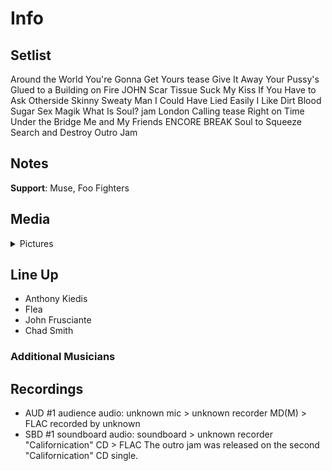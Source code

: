 # Info

## Setlist

Around the World
You're Gonna Get Yours tease
Give It Away
Your Pussy's Glued to a Building on Fire JOHN
Scar Tissue
Suck My Kiss
If You Have to Ask
Otherside
Skinny Sweaty Man
I Could Have Lied
Easily
I Like Dirt
Blood Sugar Sex Magik
What Is Soul? jam
London Calling tease
Right on Time
Under the Bridge
Me and My Friends
ENCORE BREAK
Soul to Squeeze
Search and Destroy
Outro Jam

## Notes

**Support**: Muse, Foo Fighters

## Media 

<details>
  <summary>Pictures</summary>
  <!--<img alt="Setlist" title="Setlist" src="_.jpg" height="200" />
  <img alt="Clipping" title="Clipping" src="_.jpg" height="200" />
  <img alt="Flyer" title="Flyer" src="_.jpg" height="200" />-->
</details>

## Line Up

* Anthony Kiedis
* Flea
* John Frusciante
* Chad Smith

### Additional Musicians

## Recordings

* AUD #1 audience audio: unknown mic > unknown recorder MD(M) > FLAC recorded by unknown  
* SBD #1 soundboard audio: soundboard > unknown recorder "Californication" CD > FLAC The outro jam was released on the second "Californication" CD single.
